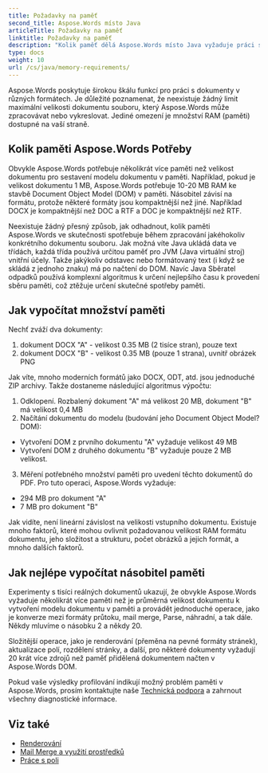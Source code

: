 ```yaml
---
title: Požadavky na paměť
second_title: Aspose.Words místo Java
articleTitle: Požadavky na paměť
linktitle: Požadavky na paměť
description: "Kolik paměť dělá Aspose.Words místo Java vyžaduje práci s dokumenty? Naučte se detaily."
type: docs
weight: 10
url: /cs/java/memory-requirements/
---
```


Aspose.Words poskytuje širokou škálu funkcí pro práci s dokumenty v různých formátech. Je důležité poznamenat, že neexistuje žádný limit maximální velikosti dokumentu souboru, který Aspose.Words může zpracovávat nebo vykreslovat. Jediné omezení je množství RAM (paměti) dostupné na vaší straně.

## Kolik paměti Aspose.Words Potřeby

Obvykle Aspose.Words potřebuje několikrát více paměti než velikost dokumentu pro sestavení modelu dokumentu v paměti. Například, pokud je velikost dokumentu 1 MB, Aspose.Words potřebuje 10-20 MB RAM ke stavbě Document Object Model (DOM) v paměti. Násobitel závisí na formátu, protože některé formáty jsou kompaktnější než jiné. Například DOCX je kompaktnější než DOC a RTF a DOC je kompaktnější než RTF.

Neexistuje žádný přesný způsob, jak odhadnout, kolik paměti Aspose.Words ve skutečnosti spotřebuje během zpracování jakéhokoliv konkrétního dokumentu souboru. Jak možná víte Java ukládá data ve třídách, každá třída používá určitou paměť pro JVM (Java virtuální stroj) vnitřní účely. Takže jakýkoliv odstavec nebo formátovaný text (i když se skládá z jednoho znaku) má po načtení do DOM. Navíc Java Sběratel odpadků používá komplexní algoritmus k určení nejlepšího času k provedení sběru paměti, což ztěžuje určení skutečné spotřeby paměti.

## Jak vypočítat množství paměti

Nechť zváží dva dokumenty:

1. dokument DOCX "A" - velikost 0.35 MB (2 tisíce stran), pouze text
2. dokument DOCX "B" - velikost 0.35 MB (pouze 1 strana), uvnitř obrázek PNG

Jak víte, mnoho moderních formátů jako DOCX, ODT, atd. jsou jednoduché ZIP archivy. Takže dostaneme následující algoritmus výpočtu:
1. Odklopení. Rozbalený dokument "A" má velikost 20 MB, dokument "B" má velikost 0,4 MB
2. Načítání dokumentu do modelu (budování jeho Document Object Model? DOM):
* Vytvoření DOM z prvního dokumentu "A" vyžaduje velikost 49 MB
* Vytvoření DOM z druhého dokumentu "B" vyžaduje pouze 2 MB velikost.
3. Měření potřebného množství paměti pro uvedení těchto dokumentů do PDF. Pro tuto operaci, Aspose.Words vyžaduje:
  * 294 MB pro dokument "A"
  * 7 MB pro dokument "B"

Jak vidíte, není lineární závislost na velikosti vstupního dokumentu. Existuje mnoho faktorů, které mohou ovlivnit požadovanou velikost RAM formátu dokumentu, jeho složitost a strukturu, počet obrázků a jejich formát, a mnoho dalších faktorů.

## Jak nejlépe vypočítat násobitel paměti

Experimenty s tisíci reálných dokumentů ukazují, že obvykle Aspose.Words vyžaduje několikrát více paměti než je průměrná velikost dokumentu k vytvoření modelu dokumentu v paměti a provádět jednoduché operace, jako je konverze mezi formáty průtoku, mail merge, Parse, náhradní, a tak dále. Někdy mluvíme o násobku 2 a někdy 20.

Složitější operace, jako je renderování (přeměna na pevné formáty stránek), aktualizace polí, rozdělení stránky, a další, pro některé dokumenty vyžadují 20 krát více zdrojů než paměť přidělená dokumentem načten v Aspose.Words DOM.

Pokud vaše výsledky profilování indikují možný problém paměti v Aspose.Words, prosím kontaktujte naše [Technická podpora](/words/cs/java/technical-support/) a zahrnout všechny diagnostické informace.

## Viz také

* [Renderování](/words/cs/java/rendering/)
* [Mail Merge a využití prostředků](/words/java/mail-merge-and-reporting/)
* [Práce s poli](/words/cs/java/working-with-fields/)
